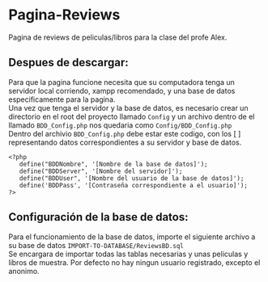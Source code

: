 # Pagina-Reviews
Pagina de reviews de peliculas/libros para la clase del profe Alex.
## Despues de descargar:
 Para que la pagina funcione necesita que su computadora tenga un servidor local corriendo, xampp recomendado, y una base de datos especificamente para la  pagina.<br>
 Una vez que tenga el servidor y la base de datos, es necesario crear un directorio en el root del proyecto llamado <code>Config</code> y un archivo dentro de el llamado <code>BDD_Config.php</code> nos quedaria como <code>Config/BDD_Config.php</code><br>
 Dentro del archivio <code>BDD_Config.php</code> debe estar este codigo, con los [ ] representando datos correspondientes a su servidor y base de datos.
 
 ```
<?php 
    define("BDDNombre", '[Nombre de la base de datos]'); 
    define("BDDServer", '[Nombre del servidor]');
    define("BDDUser", '[Nombre del usuario de la base de datos]');
    define('BDDPass', '[Contraseña correspondiente a el usuario]');
?> 
```

## Configuración de la base de datos:
Para el funcionamiento de la base de datos, importe el siguiente archivo a su base de datos <code>IMPORT-TO-DATABASE/ReviewsBD.sql</code><br>
Se encargara de importar todas las tablas necesarias y unas peliculas y libros de muestra. Por defecto no hay ningun usuario registrado, excepto el anonimo.
